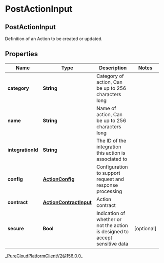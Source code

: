 # PostActionInput

## PostActionInput
Definition of an Action to be created or updated.

## Properties

|Name | Type | Description | Notes|
|------------ | ------------- | ------------- | -------------|
| **category** | **String** | Category of action, Can be up to 256 characters long | |
| **name** | **String** | Name of action, Can be up to 256 characters long | |
| **integrationId** | **String** | The ID of the integration this action is associated to | |
| **config** | [**ActionConfig**](ActionConfig) | Configuration to support request and response processing | |
| **contract** | [**ActionContractInput**](ActionContractInput) | Action contract | |
| **secure** | **Bool** | Indication of whether or not the action is designed to accept sensitive data | [optional] |



_PureCloudPlatformClientV2@156.0.0_
